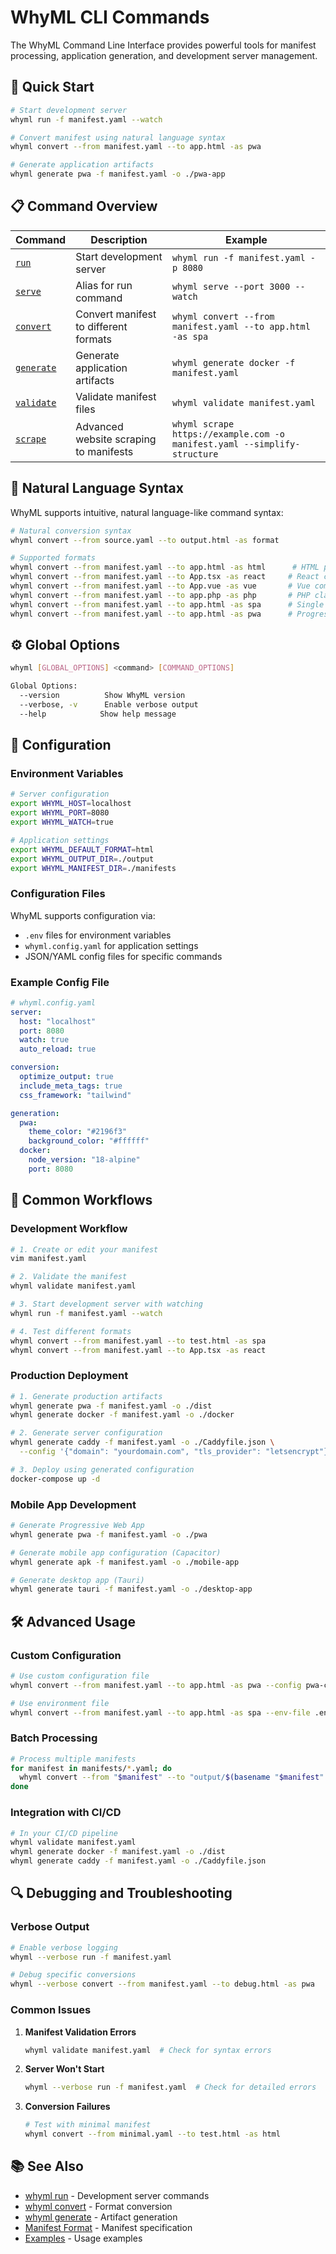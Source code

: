 # WhyML CLI Commands

The WhyML Command Line Interface provides powerful tools for manifest processing, application generation, and development server management.

## 🚀 Quick Start

```bash
# Start development server
whyml run -f manifest.yaml --watch

# Convert manifest using natural language syntax
whyml convert --from manifest.yaml --to app.html -as pwa

# Generate application artifacts
whyml generate pwa -f manifest.yaml -o ./pwa-app
```

## 📋 Command Overview

| Command | Description | Example |
|---------|-------------|---------|
| [`run`](run.md) | Start development server | `whyml run -f manifest.yaml -p 8080` |
| [`serve`](run.md) | Alias for run command | `whyml serve --port 3000 --watch` |
| [`convert`](convert.md) | Convert manifest to different formats | `whyml convert --from manifest.yaml --to app.html -as spa` |
| [`generate`](generate.md) | Generate application artifacts | `whyml generate docker -f manifest.yaml` |
| [`validate`](validate.md) | Validate manifest files | `whyml validate manifest.yaml` |
| [`scrape`](scrape.md) | Advanced website scraping to manifests | `whyml scrape https://example.com -o manifest.yaml --simplify-structure` |

## 🎯 Natural Language Syntax

WhyML supports intuitive, natural language-like command syntax:

```bash
# Natural conversion syntax
whyml convert --from source.yaml --to output.html -as format

# Supported formats
whyml convert --from manifest.yaml --to app.html -as html      # HTML page
whyml convert --from manifest.yaml --to App.tsx -as react     # React component  
whyml convert --from manifest.yaml --to App.vue -as vue       # Vue component
whyml convert --from manifest.yaml --to app.php -as php       # PHP class
whyml convert --from manifest.yaml --to app.html -as spa      # Single Page App
whyml convert --from manifest.yaml --to app.html -as pwa      # Progressive Web App
```

## ⚙️ Global Options

```bash
whyml [GLOBAL_OPTIONS] <command> [COMMAND_OPTIONS]

Global Options:
  --version          Show WhyML version
  --verbose, -v      Enable verbose output
  --help            Show help message
```

## 🔧 Configuration

### Environment Variables

```bash
# Server configuration
export WHYML_HOST=localhost
export WHYML_PORT=8080
export WHYML_WATCH=true

# Application settings
export WHYML_DEFAULT_FORMAT=html
export WHYML_OUTPUT_DIR=./output
export WHYML_MANIFEST_DIR=./manifests
```

### Configuration Files

WhyML supports configuration via:
- `.env` files for environment variables
- `whyml.config.yaml` for application settings
- JSON/YAML config files for specific commands

### Example Config File

```yaml
# whyml.config.yaml
server:
  host: "localhost"
  port: 8080
  watch: true
  auto_reload: true

conversion:
  optimize_output: true
  include_meta_tags: true
  css_framework: "tailwind"

generation:
  pwa:
    theme_color: "#2196f3"
    background_color: "#ffffff"
  docker:
    node_version: "18-alpine"
    port: 8080
```

## 📱 Common Workflows

### Development Workflow

```bash
# 1. Create or edit your manifest
vim manifest.yaml

# 2. Validate the manifest
whyml validate manifest.yaml

# 3. Start development server with watching
whyml run -f manifest.yaml --watch

# 4. Test different formats
whyml convert --from manifest.yaml --to test.html -as spa
whyml convert --from manifest.yaml --to App.tsx -as react
```

### Production Deployment

```bash
# 1. Generate production artifacts
whyml generate pwa -f manifest.yaml -o ./dist
whyml generate docker -f manifest.yaml -o ./docker

# 2. Generate server configuration
whyml generate caddy -f manifest.yaml -o ./Caddyfile.json \
  --config '{"domain": "yourdomain.com", "tls_provider": "letsencrypt"}'

# 3. Deploy using generated configuration
docker-compose up -d
```

### Mobile App Development

```bash
# Generate Progressive Web App
whyml generate pwa -f manifest.yaml -o ./pwa

# Generate mobile app configuration (Capacitor)
whyml generate apk -f manifest.yaml -o ./mobile-app

# Generate desktop app (Tauri)
whyml generate tauri -f manifest.yaml -o ./desktop-app
```

## 🛠️ Advanced Usage

### Custom Configuration

```bash
# Use custom configuration file
whyml convert --from manifest.yaml --to app.html -as pwa --config pwa-config.json

# Use environment file
whyml convert --from manifest.yaml --to app.html -as spa --env-file .env.production
```

### Batch Processing

```bash
# Process multiple manifests
for manifest in manifests/*.yaml; do
  whyml convert --from "$manifest" --to "output/$(basename "$manifest" .yaml).html" -as spa
done
```

### Integration with CI/CD

```bash
# In your CI/CD pipeline
whyml validate manifest.yaml
whyml generate docker -f manifest.yaml -o ./dist
whyml generate caddy -f manifest.yaml -o ./Caddyfile.json
```

## 🔍 Debugging and Troubleshooting

### Verbose Output

```bash
# Enable verbose logging
whyml --verbose run -f manifest.yaml

# Debug specific conversions
whyml --verbose convert --from manifest.yaml --to debug.html -as pwa
```

### Common Issues

1. **Manifest Validation Errors**
   ```bash
   whyml validate manifest.yaml  # Check for syntax errors
   ```

2. **Server Won't Start**
   ```bash
   whyml --verbose run -f manifest.yaml  # Check for detailed errors
   ```

3. **Conversion Failures**
   ```bash
   # Test with minimal manifest
   whyml convert --from minimal.yaml --to test.html -as html
   ```

## 📚 See Also

- [whyml run](run.md) - Development server commands
- [whyml convert](convert.md) - Format conversion
- [whyml generate](generate.md) - Artifact generation
- [Manifest Format](../manifests/schema.md) - Manifest specification
- [Examples](../../examples/) - Usage examples
